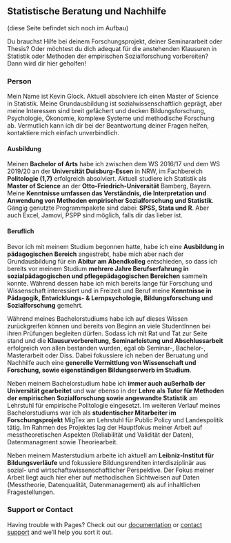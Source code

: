 ## Statistische Beratung und Nachhilfe
(diese Seite befindet sich noch im Aufbau)

Du brauchst Hilfe bei deinem Forschungsprojekt, deiner Seminararbeit oder Thesis?
Oder möchtest du dich adequat für die anstehenden Klausuren in Statistik oder Methoden der empirischen Sozialforschung vorbereiten?
Dann wird dir hier geholfen!

### Person

Mein Name ist Kevin Glock. Aktuell absolviere ich einen Master of Science in Statistik.
Meine Grundausbildung ist sozialwissenschaftlich geprägt, aber meine Interessen sind breit gefächert und decken Bildungsforschung, Psychologie, Ökonomie, komplexe Systeme und methodische Forschung ab.
Vermutlich kann ich dir bei der Beantwortung deiner Fragen helfen, kontaktiere mich einfach unverbindlich.

#### Ausbildung

Meinen **Bachelor of Arts** habe ich zwischen dem WS 2016/17 und dem WS 2019/20 an der **Universität Duisburg-Essen** in NRW, im Fachbereich **Politologie (1,7)** erfolgreich absolviert.
Aktuell studiere ich Statistik als **Master of Science** an der **Otto-Friedrich-Universität** Bamberg, Bayern.
Meine **Kenntnisse umfassen das Verständnis, die Interpretation und Anwendung von Methoden empirischer Sozialforschung und Statistik**.
Gängig genutzte Programmpakete sind dabei: **SPSS, Stata und R**. Aber auch Excel, Jamovi, PSPP sind möglich, falls dir das lieber ist.

#### Beruflich

Bevor ich mit meinem Studium begonnen hatte, habe ich eine **Ausbildung in pädagogischen Bereich** angestrebt, habe mich aber nach der Grundausbildung für ein **Abitur am Abendkolleg** entschieden, so dass ich bereits vor meinem Studium **mehrere Jahre Berufserfahrung in sozialpädagogischen und pflegepädagogischen Bereichen** sammeln konnte. Während dessen habe ich mich bereits lange für Forschung und Wissenschaft interessiert und in Freizeit und Beruf meine **Kenntnisse in Pädagogik, Entwicklungs- & Lernpsychologie, Bildungsforschung und Sozialforschung** gemehrt.

Während meines Bachelorstudiums habe ich auf dieses Wissen zurückgreifen können und bereits von Beginn an viele StudentInnen bei ihren Prüfungen begleiten dürfen. Sodass ich mit Rat und Tat zur Seite stand und die **Klausurvorbereitung, Seminarleistung und Abschlussarbeit** erfolgreich von allen bestanden wurden, egal ob Seminar-, Bachelor-, Masterarbeit oder Diss.
Dabei fokussiere ich neben der Beruatung und Nachhilfe auch eine **generelle Vermittlung von Wissenschaft und Forschung, sowie eigenständigen Bildungserwerb im Studium**.

Neben meinem Bachelorstudium habe ich **immer auch außerhalb der Universität gearbeitet** und war ebenso in der **Lehre als Tutor für Methoden der empirischen Sozialforschung sowie angewandte Statistik** am Lehrstuhl für empirische Politologie eingesetzt.
Im weiteren Verlauf meines Bachelorstudiums war ich als **studentischer Mitarbeiter im Forschungsprojekt** MigTex am Lehrstuhl für Public Policy und Landespolitik tätig. Im Rahmen des Projektes lag der Hauptfokus meiner Arbeit auf messtheoretischen Aspekten (Reliabilität und Validität der Daten), Datenmanagment sowie Theoriearbeit.

Neben meinem Masterstudium arbeite ich aktuell am **Leibniz-Institut für Bildungsverläufe** und fokussiere Bildungsrenditen interdisziplinär aus sozial- und wirtschaftswissenschaftlicher Perspektive. Der Fokus meiner Arbeit liegt auch hier eher auf methodischen Sichtweisen auf Daten (Messtheorie, Datenqualität, Datenmanagement) als auf inhaltlichen Fragestellungen.


### Support or Contact

Having trouble with Pages? Check out our [documentation](https://help.github.com/categories/github-pages-basics/) or [contact support](https://github.com/contact) and we’ll help you sort it out.

